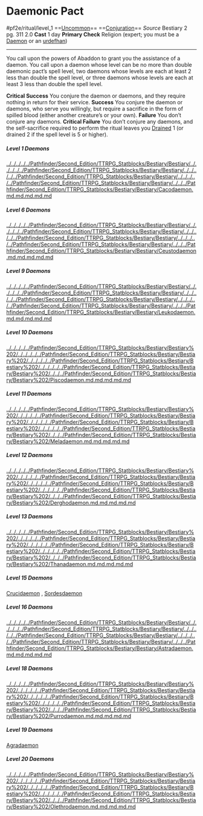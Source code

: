 # Daemonic Pact
#pf2e/ritual/level_1
==[Uncommon](rules/traits/uncommon.md)== ==[Conjuration](rules/traits/conjuration.md)==
*Source* Bestiary 2 pg. 311 2.0
**Cast** 1 day
**Primary Check** Religion (expert; you must be a [Daemon](../../../Traits/Daemon.md) or an [urdefhan](urdefhan))

---
You call upon the powers of Abaddon to grant you the assistance of a daemon. You call upon a daemon whose level can be no more than double daemonic pact’s spell level, two daemons whose levels are each at least 2 less than double the spell level, or three daemons whose levels are each at least 3 less than double the spell level.

**Critical Success** You conjure the daemon or daemons, and they require nothing in return for their service.
**Success** You conjure the daemon or daemons, who serve you willingly, but require a sacrifice in the form of spilled blood (either another creature’s or your own).
**Failure** You don’t conjure any daemons.
**Critical Failure** You don’t conjure any daemons, and the self-sacrifice required to perform the ritual leaves you [Drained](../../../Conditions/Drained.md) 1 (or drained 2 if the spell level is 5 or higher).

##### Level 1 Daemons
[../../../../../Pathfinder/Second_Edition/TTRPG_Statblocks/Bestiary/Bestiary/../../../../../Pathfinder/Second_Edition/TTRPG_Statblocks/Bestiary/Bestiary/../../../../../Pathfinder/Second_Edition/TTRPG_Statblocks/Bestiary/Bestiary/../../../../../Pathfinder/Second_Edition/TTRPG_Statblocks/Bestiary/Bestiary/../../../Pathfinder/Second_Edition/TTRPG_Statblocks/Bestiary/Bestiary/Cacodaemon.md.md.md.md.md](../../../fantasy-statblocks/bestiary/bestiary-1/Cacodaemon.md) 
##### Level 6 Daemons
[../../../../../Pathfinder/Second_Edition/TTRPG_Statblocks/Bestiary/Bestiary/../../../../../Pathfinder/Second_Edition/TTRPG_Statblocks/Bestiary/Bestiary/../../../../../Pathfinder/Second_Edition/TTRPG_Statblocks/Bestiary/Bestiary/../../../../../Pathfinder/Second_Edition/TTRPG_Statblocks/Bestiary/Bestiary/../../../Pathfinder/Second_Edition/TTRPG_Statblocks/Bestiary/Bestiary/Ceustodaemon.md.md.md.md.md](../../../fantasy-statblocks/bestiary/bestiary-1/Ceustodaemon.md) 
##### Level 9 Daemons
[../../../../../Pathfinder/Second_Edition/TTRPG_Statblocks/Bestiary/Bestiary/../../../../../Pathfinder/Second_Edition/TTRPG_Statblocks/Bestiary/Bestiary/../../../../../Pathfinder/Second_Edition/TTRPG_Statblocks/Bestiary/Bestiary/../../../../../Pathfinder/Second_Edition/TTRPG_Statblocks/Bestiary/Bestiary/../../../Pathfinder/Second_Edition/TTRPG_Statblocks/Bestiary/Bestiary/Leukodaemon.md.md.md.md.md](../../../fantasy-statblocks/bestiary/bestiary-1/Leukodaemon.md) 
##### Level 10 Daemons
[../../../../../Pathfinder/Second_Edition/TTRPG_Statblocks/Bestiary/Bestiary%202/../../../../../Pathfinder/Second_Edition/TTRPG_Statblocks/Bestiary/Bestiary%202/../../../../../Pathfinder/Second_Edition/TTRPG_Statblocks/Bestiary/Bestiary%202/../../../../../Pathfinder/Second_Edition/TTRPG_Statblocks/Bestiary/Bestiary%202/../../../Pathfinder/Second_Edition/TTRPG_Statblocks/Bestiary/Bestiary%202/Piscodaemon.md.md.md.md.md](../../../fantasy-statblocks/bestiary/bestiary-2/Piscodaemon.md) 
##### Level 11 Daemons
[../../../../../Pathfinder/Second_Edition/TTRPG_Statblocks/Bestiary/Bestiary%202/../../../../../Pathfinder/Second_Edition/TTRPG_Statblocks/Bestiary/Bestiary%202/../../../../../Pathfinder/Second_Edition/TTRPG_Statblocks/Bestiary/Bestiary%202/../../../../../Pathfinder/Second_Edition/TTRPG_Statblocks/Bestiary/Bestiary%202/../../../Pathfinder/Second_Edition/TTRPG_Statblocks/Bestiary/Bestiary%202/Meladaemon.md.md.md.md.md](../../../fantasy-statblocks/bestiary/bestiary-2/Meladaemon.md) 
##### Level 12 Daemons
[../../../../../Pathfinder/Second_Edition/TTRPG_Statblocks/Bestiary/Bestiary%202/../../../../../Pathfinder/Second_Edition/TTRPG_Statblocks/Bestiary/Bestiary%202/../../../../../Pathfinder/Second_Edition/TTRPG_Statblocks/Bestiary/Bestiary%202/../../../../../Pathfinder/Second_Edition/TTRPG_Statblocks/Bestiary/Bestiary%202/../../../Pathfinder/Second_Edition/TTRPG_Statblocks/Bestiary/Bestiary%202/Derghodaemon.md.md.md.md.md](../../../fantasy-statblocks/bestiary/bestiary-2/Derghodaemon.md) 
##### Level 13 Daemons
[../../../../../Pathfinder/Second_Edition/TTRPG_Statblocks/Bestiary/Bestiary%202/../../../../../Pathfinder/Second_Edition/TTRPG_Statblocks/Bestiary/Bestiary%202/../../../../../Pathfinder/Second_Edition/TTRPG_Statblocks/Bestiary/Bestiary%202/../../../../../Pathfinder/Second_Edition/TTRPG_Statblocks/Bestiary/Bestiary%202/../../../Pathfinder/Second_Edition/TTRPG_Statblocks/Bestiary/Bestiary%202/Thanadaemon.md.md.md.md.md](../../../fantasy-statblocks/bestiary/bestiary-2/Thanadaemon.md) 
##### Level 15 Daemons
[Crucidaemon](Crucidaemon) , [Sordesdaemon](Sordesdaemon) 
##### Level 16 Daemons
[../../../../../Pathfinder/Second_Edition/TTRPG_Statblocks/Bestiary/Bestiary/../../../../../Pathfinder/Second_Edition/TTRPG_Statblocks/Bestiary/Bestiary/../../../../../Pathfinder/Second_Edition/TTRPG_Statblocks/Bestiary/Bestiary/../../../../../Pathfinder/Second_Edition/TTRPG_Statblocks/Bestiary/Bestiary/../../../Pathfinder/Second_Edition/TTRPG_Statblocks/Bestiary/Bestiary/Astradaemon.md.md.md.md.md](../../../fantasy-statblocks/bestiary/bestiary-1/Astradaemon.md) 
##### Level 18 Daemons
[../../../../../Pathfinder/Second_Edition/TTRPG_Statblocks/Bestiary/Bestiary%202/../../../../../Pathfinder/Second_Edition/TTRPG_Statblocks/Bestiary/Bestiary%202/../../../../../Pathfinder/Second_Edition/TTRPG_Statblocks/Bestiary/Bestiary%202/../../../../../Pathfinder/Second_Edition/TTRPG_Statblocks/Bestiary/Bestiary%202/../../../Pathfinder/Second_Edition/TTRPG_Statblocks/Bestiary/Bestiary%202/Purrodaemon.md.md.md.md.md](../../../fantasy-statblocks/bestiary/bestiary-2/Purrodaemon.md) 
##### Level 19 Daemons
[Agradaemon](Agradaemon) 
##### Level 20 Daemons
[../../../../../Pathfinder/Second_Edition/TTRPG_Statblocks/Bestiary/Bestiary%202/../../../../../Pathfinder/Second_Edition/TTRPG_Statblocks/Bestiary/Bestiary%202/../../../../../Pathfinder/Second_Edition/TTRPG_Statblocks/Bestiary/Bestiary%202/../../../../../Pathfinder/Second_Edition/TTRPG_Statblocks/Bestiary/Bestiary%202/../../../Pathfinder/Second_Edition/TTRPG_Statblocks/Bestiary/Bestiary%202/Olethrodaemon.md.md.md.md.md](../../../fantasy-statblocks/bestiary/bestiary-2/Olethrodaemon.md) 